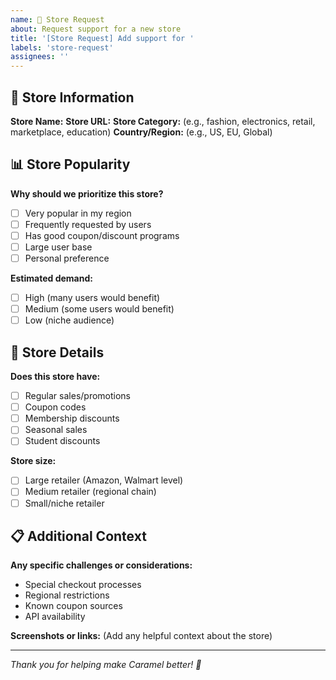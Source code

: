 ```yaml
---
name: 🏪 Store Request
about: Request support for a new store
title: '[Store Request] Add support for '
labels: 'store-request'
assignees: ''
---
```


## 🏪 Store Information
**Store Name:**
**Store URL:**
**Store Category:** (e.g., fashion, electronics, retail, marketplace, education)
**Country/Region:** (e.g., US, EU, Global)

## 📊 Store Popularity
**Why should we prioritize this store?**
- [ ] Very popular in my region
- [ ] Frequently requested by users
- [ ] Has good coupon/discount programs
- [ ] Large user base
- [ ] Personal preference

**Estimated demand:**
- [ ] High (many users would benefit)
- [ ] Medium (some users would benefit)
- [ ] Low (niche audience)

## 🔗 Store Details
**Does this store have:**
- [ ] Regular sales/promotions
- [ ] Coupon codes
- [ ] Membership discounts
- [ ] Seasonal sales
- [ ] Student discounts

**Store size:**
- [ ] Large retailer (Amazon, Walmart level)
- [ ] Medium retailer (regional chain)
- [ ] Small/niche retailer

## 📋 Additional Context
**Any specific challenges or considerations:**
- Special checkout processes
- Regional restrictions
- Known coupon sources
- API availability

**Screenshots or links:**
(Add any helpful context about the store)

---
*Thank you for helping make Caramel better! 🎉*